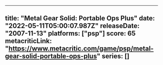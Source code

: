 
---
title: "Metal Gear Solid: Portable Ops Plus"
date: "2022-05-11T05:00:07.987Z"
releaseDate: "2007-11-13"
platforms: ["psp"]
score: 65
metacriticLink: "https://www.metacritic.com/game/psp/metal-gear-solid-portable-ops-plus"
series: []
---
